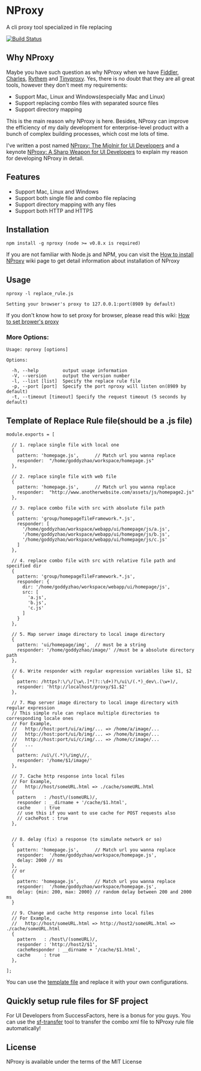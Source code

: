 # NProxy

A cli proxy tool specialized in file replacing

[![Build Status](https://secure.travis-ci.org/goddyZhao/nproxy.png)](http://travis-ci.org/goddyZhao/nproxy)

## Why NProxy

Maybe you have such question as why NProxy when we have [Fiddler](http://www.fiddler2.com/fiddler2/), [Charles](http://www.charlesproxy.com/), [Rythem](http://www.alloyteam.com/2012/05/web-front-end-tool-rythem-1/) and [Tinyproxy](https://banu.com/tinyproxy/). Yes, there is no doubt that they are all great tools, however they don't meet my requirements:

* Support Mac, Linux and Windows(especially Mac and Linux)
* Support replacing combo files with separated source files
* Support directory mapping

This is the main reason why NProxy is here. Besides, NProxy can improve the efficiency of my daily development for enterprise-level product with a bunch of complex building processes, which cost me lots of time.

I've written a post named [NProxy: The Mjolnir for UI Developers](http://en.blog.goddyzhao.me/post/29470818841/nproxy-the-mjolnir-for-ui-developers)  and a keynote [NProxy: A Sharp Weapon for UI Developers](https://speakerdeck.com/u/goddyzhao/p/nproxy-a-sharp-weapon-for-ui-developers) to explain my reason for developing NProxy in detail.

## Features

* Support Mac, Linux and Windows
* Support both single file and combo file replacing
* Support directory mapping with any files
* Support both HTTP and HTTPS

## Installation

    npm install -g nproxy (node >= v0.8.x is required)

If you are not familiar with Node.js and NPM, you can visit the [How to install NProxy](https://github.com/goddyZhao/nproxy/wiki/How-to-install-NProxy) wiki page to get detail information about installation of NProxy

## Usage

    nproxy -l replace_rule.js

    Setting your browser's proxy to 127.0.0.1:port(8989 by default)

If you don't know how to set proxy for browser, please read this wiki: [How to set brower's proxy](https://github.com/goddyZhao/nproxy/wiki/How-to-set-browser's-proxy)


### More Options:

    Usage: nproxy [options]

    Options:

      -h, --help         output usage information
      -V, --version      output the version number
      -l, --list [list]  Specify the replace rule file
      -p, --port [port]  Specify the port nproxy will listen on(8989 by default)
      -t, --timeout [timeout] Specify the request timeout (5 seconds by default)

## Template of Replace Rule file(should be a .js file)

    module.exports = [

      // 1. replace single file with local one
      {
        pattern: 'homepage.js',      // Match url you wanna replace
        responder:  "/home/goddyzhao/workspace/homepage.js"
      },

      // 2. replace single file with web file
      {
        pattern: 'homepage.js',      // Match url you wanna replace
        responder:  "http://www.anotherwebsite.com/assets/js/homepage2.js"
      },

      // 3. replace combo file with src with absolute file path
      {
        pattern: 'group/homepageTileFramework.*.js',
        responder: [
          '/home/goddyzhao/workspace/webapp/ui/homepage/js/a.js',
          '/home/goddyzhao/workspace/webapp/ui/homepage/js/b.js',
          '/home/goddyzhao/workspace/webapp/ui/homepage/js/c.js'
        ]
      },

      // 4. replace combo file with src with relative file path and specified dir
      {
        pattern: 'group/homepageTileFramework.*.js',
        responder: {
          dir: '/home/goddyzhao/workspace/webapp/ui/homepage/js',
          src: [
            'a.js',
            'b.js',
            'c.js'
          ]
        }
      },

      // 5. Map server image directory to local image directory
      {
        pattern: 'ui/homepage/img',  // must be a string
        responder: '/home/goddyzhao/image/' //must be a absolute directory path
      },

      // 6. Write responder with regular expression variables like $1, $2
      {
        pattern: /https?:\/\/[\w\.]*(?::\d+)?\/ui\/(.*)_dev\.(\w+)/,
        responder: 'http://localhost/proxy/$1.$2'
      },

      // 7. Map server image directory to local image directory with regular expression
      // This simple rule can replace multiple directories to corresponding locale ones
      // For Example,
      //   http://host:port/ui/a/img/... => /home/a/image/...
      //   http://host:port/ui/b/img/... => /home/b/image/...
      //   http://host:port/ui/c/img/... => /home/c/image/...
      //   ...
      {
        pattern: /ui\/(.*)\/img\//,
        responder: '/home/$1/image/'
      },

      // 7. Cache http response into local files
      // For Example,
      //   http://host/someURL.html => ./cache/someURL.html
      {
        pattern   : /host\/(someURL)/,
        responder : __dirname + '/cache/$1.html',
        cache     : true
        // use this if you want to use cache for POST requests also
        // cachePost : true
      },


      // 8. delay (fix) a response (to simulate network or so)
      {
        pattern: 'homepage.js',      // Match url you wanna replace
        responder:  '/home/goddyzhao/workspace/homepage.js',
        delay: 2000 // ms
      },
      // or
      {
        pattern: 'homepage.js',      // Match url you wanna replace
        responder:  '/home/goddyzhao/workspace/homepage.js',
        delay: {min: 200, max: 2000} // random delay between 200 and 2000 ms
      }

      // 9. Change and cache http response into local files
      // For Example,
      //   http://host/someURL.html => http://host2/someURL.html => ./cache/someURL.html
      {
        pattern   : /host\/(someURL)/,
        responder : 'http://host2/$1',
        cacheResponder : __dirname + '/cache/$1.html',
        cache     : true
      },

    ];

You can use the [template file](https://github.com/goddyzhao/nproxy/blob/master/replace-rule.sample.js) and replace it with your own configurations.

## Quickly setup rule files for SF project

For UI Developers from SuccessFactors, here is a bonus for you guys. You can use the [sf-transfer](http://goddyzhao.github.com/sf-transfer) tool to transfer the combo xml file to NProxy rule file automatically!

## License

NProxy is available under the terms of the MIT License
